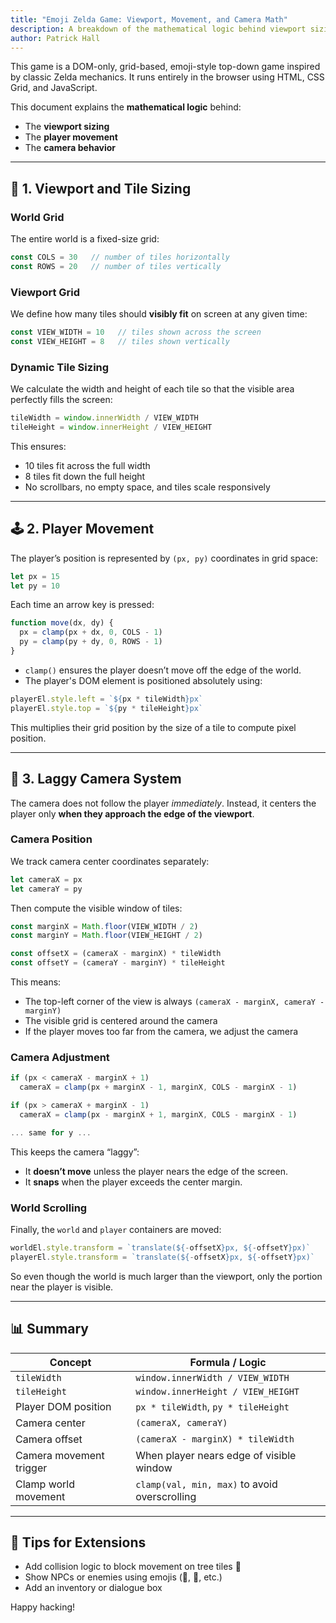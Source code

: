```yaml
---
title: "Emoji Zelda Game: Viewport, Movement, and Camera Math"
description: A breakdown of the mathematical logic behind viewport sizing, player movement, and camera behavior in a DOM-only, grid-based emoji-style top-down game inspired by classic Zelda mechanics.
author: Patrick Hall
---
```



This game is a DOM-only, grid-based, emoji-style top-down game inspired by classic Zelda mechanics. It runs entirely in the browser using HTML, CSS Grid, and JavaScript.

This document explains the **mathematical logic** behind:

- The **viewport sizing**
- The **player movement**
- The **camera behavior**

---

## 📐 1. Viewport and Tile Sizing

### World Grid
The entire world is a fixed-size grid:

```js
const COLS = 30   // number of tiles horizontally
const ROWS = 20   // number of tiles vertically
````

### Viewport Grid

We define how many tiles should **visibly fit** on screen at any given time:

```js
const VIEW_WIDTH = 10   // tiles shown across the screen
const VIEW_HEIGHT = 8   // tiles shown vertically
```

### Dynamic Tile Sizing

We calculate the width and height of each tile so that the visible area perfectly fills the screen:

```js
tileWidth = window.innerWidth / VIEW_WIDTH
tileHeight = window.innerHeight / VIEW_HEIGHT
```

This ensures:

* 10 tiles fit across the full width
* 8 tiles fit down the full height
* No scrollbars, no empty space, and tiles scale responsively

---

## 🕹️ 2. Player Movement

The player’s position is represented by `(px, py)` coordinates in grid space:

```js
let px = 15
let py = 10
```

Each time an arrow key is pressed:

```js
function move(dx, dy) {
  px = clamp(px + dx, 0, COLS - 1)
  py = clamp(py + dy, 0, ROWS - 1)
}
```

* `clamp()` ensures the player doesn’t move off the edge of the world.
* The player's DOM element is positioned absolutely using:

```js
playerEl.style.left = `${px * tileWidth}px`
playerEl.style.top = `${py * tileHeight}px`
```

This multiplies their grid position by the size of a tile to compute pixel position.

---

## 🎥 3. Laggy Camera System

The camera does not follow the player *immediately*. Instead, it centers the player only **when they approach the edge of the viewport**.

### Camera Position

We track camera center coordinates separately:

```js
let cameraX = px
let cameraY = py
```

Then compute the visible window of tiles:

```js
const marginX = Math.floor(VIEW_WIDTH / 2)
const marginY = Math.floor(VIEW_HEIGHT / 2)

const offsetX = (cameraX - marginX) * tileWidth
const offsetY = (cameraY - marginY) * tileHeight
```

This means:

* The top-left corner of the view is always `(cameraX - marginX, cameraY - marginY)`
* The visible grid is centered around the camera
* If the player moves too far from the camera, we adjust the camera

### Camera Adjustment

```js
if (px < cameraX - marginX + 1)
  cameraX = clamp(px + marginX - 1, marginX, COLS - marginX - 1)

if (px > cameraX + marginX - 1)
  cameraX = clamp(px - marginX + 1, marginX, COLS - marginX - 1)

... same for y ...
```

This keeps the camera “laggy”:

* It **doesn’t move** unless the player nears the edge of the screen.
* It **snaps** when the player exceeds the center margin.

### World Scrolling

Finally, the `world` and `player` containers are moved:

```js
worldEl.style.transform = `translate(${-offsetX}px, ${-offsetY}px)`
playerEl.style.transform = `translate(${-offsetX}px, ${-offsetY}px)`
```

So even though the world is much larger than the viewport, only the portion near the player is visible.

---

## 📊 Summary

| Concept                 | Formula / Logic                               |
| ----------------------- | --------------------------------------------- |
| `tileWidth`             | `window.innerWidth / VIEW_WIDTH`              |
| `tileHeight`            | `window.innerHeight / VIEW_HEIGHT`            |
| Player DOM position     | `px * tileWidth`, `py * tileHeight`           |
| Camera center           | `(cameraX, cameraY)`                          |
| Camera offset           | `(cameraX - marginX) * tileWidth`             |
| Camera movement trigger | When player nears edge of visible window      |
| Clamp world movement    | `clamp(val, min, max)` to avoid overscrolling |

---

## 🚀 Tips for Extensions

* Add collision logic to block movement on tree tiles 🌲
* Show NPCs or enemies using emojis (🐍, 👹, etc.)
* Add an inventory or dialogue box

Happy hacking!

